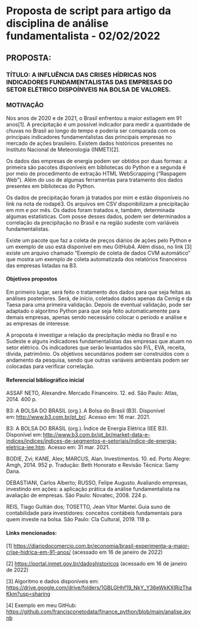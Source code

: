 # Proposta de script para artigo da disciplina de análise fundamentalista - 02/02/2022

## PROPOSTA:

### TÍTULO: A INFLUÊNCIA DAS CRISES HÍDRICAS NOS INDICADORES FUNDAMENTALISTAS DAS EMPRESAS DO SETOR ELÉTRICO DISPOÍNVEIS NA BOLSA DE VALORES. 

### MOTIVAÇÃO  

Nos anos de 2020 e de 2021, o Brasil enfrentou a maior estiagem em 91 anos[1]. A precipitação é um possível indicador para medir a quantidade de chuvas no Brasil ao longo do tempo e poderia ser comparada com os principais indicadores fundamentalistas das principais empresas no mercado de ações brasileiro. Existem dados históricos presentes no Instituto Nacional de Meteorologia (INMET)[2].  

Os dados das empresas de energia podem ser obtidos por duas formas: a primeira são pacotes disponíveis em bibliotecas do Python e a segunda é por meio de procedimento de extração HTML WebScrapping (“Raspagem Web”). Além do uso de algumas ferramentas para tratamento dos dados presentes em bibliotecas do Python. 

Os dados de precipitação foram já tratados por mim e estão disponíveis no link na nota de rodapé3. Os arquivos em CSV disponibilizam a precipitação em mm e por mês. Os dados foram tratados e, também, determinada algumas estatísticas. Com posse desses dados, podem ser determinados a correlação da precipitação no Brasil e na região sudeste com variáveis fundamentalistas. 

Existe um pacote que faz a coleta de preços diários de ações pelo Python e um exemplo de uso está disponível em meu GitHub4. Além disso, no link [3] existe um arquivo chamado “Exemplo de coleta de dados CVM automático” que mostra um exemplo de coleta automatizada dos relatórios financeiros das empresas listadas na B3.  

#### Objetivos propostos 

Em primeiro lugar, será feito o tratamento dos dados para que seja feitas as análises posteriores. Será, de início, coletados dados apenas da Cemig e da Taesa para uma primeira validação. Depois de eventual validação, pode ser adaptado o algoritmo Python para que seja feito automaticamente para demais empresas, apenas sendo necessário colocar o período e análise e as empresas de interesse. 

A proposta é investigar a relação da precipitação média no Brasil e no Sudeste e alguns indicadores fundamentalistas das empresas que atuam no setor elétrico. Os indicadores que serão levantados são P/L, EVA, receita, dívida, patrimônio. Os objetivos secundários podem ser construídos com o andamento da pesquisa, sendo que outras variáveis ambientais podem ser colocadas para verificar correlação. 

#### Referencial bibliográfico inicial 

ASSAF NETO, Alexandre. Mercado Financeiro. 12. ed. São Paulo: Atlas, 2014. 400 p. 

B3: A BOLSA DO BRASIL (org.). A Bolsa do Brasil (B3). Disponível em: http://www.b3.com.br/pt_br/. Acesso em: 16 mar. 2021. 

B3: A BOLSA DO BRASIL (org.). Índice de Energia Elétrica (IEE B3). Disponível em: http://www.b3.com.br/pt_br/market-data-e-indices/indices/indices-de-segmentos-e-setoriais/indice-de-energia-eletrica-iee.htm. Acesso em: 31 mar. 2021. 

BODIE, Zvi; KANE, Alex; MARCUS, Alan. Investimentos. 10. ed. Porto Alegre: Amgh, 2014. 952 p. Tradução: Beth Honorato e Revisão Técnica: Samy Dana. 

DEBASTIANI, Carlos Alberto; RUSSO, Felipe Augusto. Avaliando empresas, investindo em ações: a aplicação prática da análise fundamentalista na avaliação de empresas. São Paulo: Novatec, 2008. 224 p. 

REIS, Tiago Guitián dos; TOSETTO, Jean Vitor Mantei. Guia suno de contabilidade para investidores: conceitos contábeis fundamentais para quem investe na bolsa. São Paulo: Cla Cultural, 2019. 118 p. 


#### Links mencionados:
[1] https://diariodocomercio.com.br/economia/brasil-experimenta-a-maior-crise-hidrica-em-91-anos/ (acessado em 16 de janeiro de 2022) 

[2] https://portal.inmet.gov.br/dadoshistoricos (acessado em 16 de janeiro de 2022) 

[3] Algoritmo e dados disponíveis em: https://drive.google.com/drive/folders/1GBLGHhf19_NkY_Y36eWkKXlRizThaKkm?usp=sharing 

[4] Exemplo em meu GitHub: https://github.com/francisconetodata/finance_python/blob/main/analise.ipynb 
